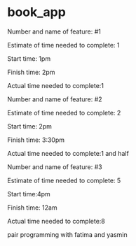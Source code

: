# book_app
Number and name of feature: #1

Estimate of time needed to complete: 1

Start time: 1pm

Finish time: 2pm

Actual time needed to complete:1


Number and name of feature: #2

Estimate of time needed to complete: 2

Start time: 2pm

Finish time: 3:30pm

Actual time needed to complete:1 and half


Number and name of feature: #3

Estimate of time needed to complete: 5

Start time:4pm 

Finish time: 12am

Actual time needed to complete:8 

pair programming with fatima and yasmin
